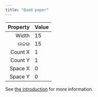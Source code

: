 ```yaml
---
title: "Quad paper"
---
```


| Property | Value |
| --------:|:----- |
|    Width | 15    |
|   ଉଚ୍ଚତା | 15    |
|  Count X | 1     |
|  Count Y | 1     |
|  Space X | 0     |
|  Space Y | 0     |

See [the introduction](intro) for more information.
